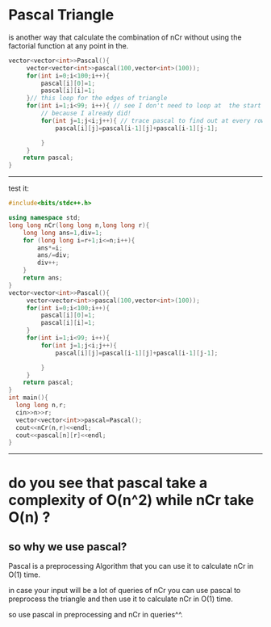 # Pascal Triangle

is another way that calculate the combination of nCr without using the factorial function at any point in the.

```cpp
vector<vector<int>>Pascal(){
     vector<vector<int>>pascal(100,vector<int>(100));
     for(int i=0;i<100;i++){
         pascal[i][0]=1;
         pascal[i][i]=1;
     }// this loop for the edges of triangle
     for(int i=1;i<99; i++){ // see I don't need to loop at  the start or end
         // because I already did!
         for(int j=1;j<i;j++){ // trace pascal to find out at every row you iterate at i elements
             pascal[i][j]=pascal[i-1][j]+pascal[i-1][j-1];

         }
     }
    return pascal;
}
```
---


test it:
```cpp
#include<bits/stdc++.h>

using namespace std;
long long nCr(long long n,long long r){
    long long ans=1,div=1;
    for (long long i=r+1;i<=n;i++){
        ans*=i;
        ans/=div;
        div++;
    }
    return ans;
}
vector<vector<int>>Pascal(){
     vector<vector<int>>pascal(100,vector<int>(100));
     for(int i=0;i<100;i++){
         pascal[i][0]=1;
         pascal[i][i]=1;
     }
     for(int i=1;i<99; i++){ 
         for(int j=1;j<i;j++){ 
             pascal[i][j]=pascal[i-1][j]+pascal[i-1][j-1];

         }
     }
    return pascal;
}
int main(){
  long long n,r;
  cin>>n>>r;
  vector<vector<int>>pascal=Pascal();
  cout<<nCr(n,r)<<endl;
  cout<<pascal[n][r]<<endl;
}
```
---
# do you see that pascal take a complexity of O(n^2) while nCr take O(n) ?
## so why we use pascal?
Pascal is a preprocessing Algorithm that you can use it to calculate nCr in O(1) time. 

in case your input will be a lot of queries of nCr you can use pascal to preprocess the triangle and then use it to calculate nCr in O(1) time.

so use pascal in preprocessing and nCr in queries^^.

